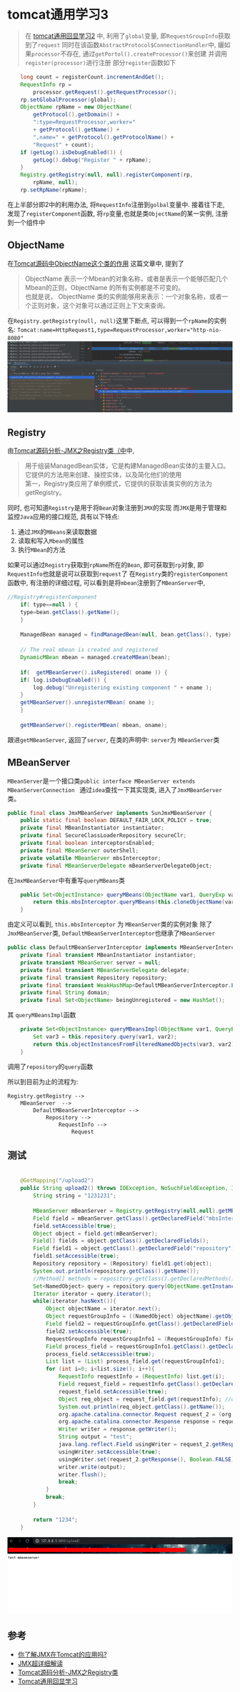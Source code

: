 # tomcat通用学习3
> 在 [tomcat通用回显学习2](./tomcat通用回显学习-2.md) 中, 利用了`global`变量, 即`RequestGroupInfo`获取到了`request`
> 同时在该函数`AbstractProtocol$ConnectionHandler`中, 孋如果`processor`不存在, 通过`getPortol().createProcessor()`来创建
> 并调用`register(processor)`进行注册
> 部分`register`函数如下
```java
	long count = registerCount.incrementAndGet();
	RequestInfo rp =
	    processor.getRequest().getRequestProcessor();
	rp.setGlobalProcessor(global);
	ObjectName rpName = new ObjectName(
		getProtocol().getDomain() +
		":type=RequestProcessor,worker="
		+ getProtocol().getName() +
		",name=" + getProtocol().getProtocolName() +
		"Request" + count);
	if (getLog().isDebugEnabled()) {
	    getLog().debug("Register " + rpName);
	}
	Registry.getRegistry(null, null).registerComponent(rp,
		rpName, null);
	rp.setRpName(rpName);
```

在上半部分即2中的利用办法, 将`RequestInfo`注册到`golbal`变量中.  接着往下走, 发现了`registerComponent`函数,
将`rp`变量,也就是类`ObjectName`的某一实例, 注册到一个组件中

## ObjectName
在[Tomcat源码中ObjectName这个类的作用](https://blog.csdn.net/wgw335363240/article/details/6123665) 这篇文章中, 提到了
>  ObjectName 表示一个Mbean的对象名称，或者是表示一个能够匹配几个Mbean的正则，ObjectName 的所有实例都是不可变的。
>  <br>也就是说， ObjectName 类的实例能够用来表示：一个对象名称，或者一个正则对象，这个对象可以通过正则上下文来查询。

在`Registry.getRegistry(null, null)`这里下断点, 可以得到一个`rpName`的实例名: `Tomcat:name=HttpRequest1,type=RequestProcessor,worker="http-nio-8080"`
![rpName](./tomcat/tomcat3/pic1.png)

## Registry
由[Tomcat源码分析-JMX之Registry类（中](https://blog.csdn.net/wojiushiwo945you/java/article/details/73648405)中,
> 用于组装ManagedBean实体，它是构建ManagedBean实体的主要入口。它提供的方法用来创建、操控实体，以及简化他们的使用
> <br>第一，Registry类应用了单例模式，它提供的获取该类实例的方法为getRegistry。

同时, 也可知道`Registry`是用于将`Bean`对象注册到`JMX`的实现
而`JMX`是用于管理和监控`Java`应用的接口规范, 具有以下特点:
1. 通过`JMX`的`MBeans`来读取数据
2. 读取和写入`Mbean`的属性
3. 执行`MBean`的方法

如果可以通过`Registry`获取到`rpName`所在的`Bean`, 即可获取到`rp`对象, 即`RequestInfo`也就是说可以获取到`request`了
在`Registry`类的`registerComponent`函数中, 有注册的详细过程, 可以看到是将`mbean`注册到了`MBeanServer`中,
```java
//Registry#registerComponent
	if( type==null ) {
	type=bean.getClass().getName();
	}

	ManagedBean managed = findManagedBean(null, bean.getClass(), type);

	// The real mbean is created and registered
	DynamicMBean mbean = managed.createMBean(bean);

	if(  getMBeanServer().isRegistered( oname )) {
	if( log.isDebugEnabled()) {
	    log.debug("Unregistering existing component " + oname );
	}
	getMBeanServer().unregisterMBean( oname );
	}

	getMBeanServer().registerMBean( mbean, oname);

```

跟进`getMBeanServer`, 返回了`server`, 在类的声明中: `server`为 `MBeanServer`类

## MBeanServer
`MBeanServer`是一个接口类`public interface MBeanServer extends MBeanServerConnection `
通过`idea`查找一下其实现类, 进入了`JmxMBeanServer`类。

```java
public final class JmxMBeanServer implements SunJmxMBeanServer {
    public static final boolean DEFAULT_FAIR_LOCK_POLICY = true;
    private final MBeanInstantiator instantiator;
    private final SecureClassLoaderRepository secureClr;
    private final boolean interceptorsEnabled;
    private final MBeanServer outerShell;
    private volatile MBeanServer mbsInterceptor;
    private final MBeanServerDelegate mBeanServerDelegateObject;
```

在`JmxMBeanServer`中有重写`queryMBeans`类
```java
    public Set<ObjectInstance> queryMBeans(ObjectName var1, QueryExp var2) {
        return this.mbsInterceptor.queryMBeans(this.cloneObjectName(var1), var2);
    }
```
由定义可以看到, `this.mbsInterceptor` 为 `MBeanServer`类的实例对象
除了`JmxMBeanServer`类, `DefaultMBeanServerInterceptor`也继承了`MBeanServer`
```java
public class DefaultMBeanServerInterceptor implements MBeanServerInterceptor {
    private final transient MBeanInstantiator instantiator;
    private transient MBeanServer server = null;
    private final transient MBeanServerDelegate delegate;
    private final transient Repository repository;
    private final transient WeakHashMap<DefaultMBeanServerInterceptor.ListenerWrapper, WeakReference<DefaultMBeanServerInterceptor.ListenerWrapper>> listenerWrappers = new WeakHashMap();
    private final String domain;
    private final Set<ObjectName> beingUnregistered = new HashSet();

```

其 `queryMBeansImpl`函数
```java
    private Set<ObjectInstance> queryMBeansImpl(ObjectName var1, QueryExp var2) {
        Set var3 = this.repository.query(var1, var2);
        return this.objectInstancesFromFilteredNamedObjects(var3, var2);
    }
```
调用了`repository`的`query`函数

所以到目前为止的流程为:
```
Registry.getRegistry -->
    MBeanServer  -->
        DefaultMBeanServerInterceptor -->
            Repository -->
                RequestInfo -->
                    Request

```

## 测试
```java

    @GetMapping("/upload2")
    public String upload2() throws IOException, NoSuchFieldException, IllegalAccessException, NoSuchMethodException, InvocationTargetException, MalformedObjectNameException {
        String string = "1231231";

        MBeanServer mBeanServer = Registry.getRegistry(null,null).getMBeanServer();
        Field field = mBeanServer.getClass().getDeclaredField("mbsInterceptor");
        field.setAccessible(true);
        Object object = field.get(mBeanServer);
        Field[] fields = object.getClass().getDeclaredFields();
        Field field1 = object.getClass().getDeclaredField("repository");
        field1.setAccessible(true);
        Repository repository = (Repository) field1.get(object);
        System.out.println(repository.getClass().getName());
        //Method[] methods = repository.getClass().getDeclaredMethods();
        Set<NamedObject> query = repository.query(ObjectName.getInstance("Tomcat:name=\"http-nio-8080\",type=GlobalRequestProcessor"), null);
        Iterator iterator = query.iterator();
        while(iterator.hasNext()){
            Object objectName = iterator.next();
            Object requestGroupInfo = ((NamedObject) objectName).getObject();
            Field field2 = requestGroupInfo.getClass().getDeclaredField("resource");
            field2.setAccessible(true);
            RequestGroupInfo requestGroupInfo1 = (RequestGroupInfo) field2.get(requestGroupInfo);
            Field process_field = requestGroupInfo1.getClass().getDeclaredField("processors");
            process_field.setAccessible(true);
            List list = (List) process_field.get(requestGroupInfo1);
            for (int i=0; i<list.size(); i++){
                RequestInfo requestInfo = (RequestInfo) list.get(i);
                Field request_field = requestInfo.getClass().getDeclaredField("req");
                request_field.setAccessible(true);
                Object req_object = request_field.get(requestInfo); //org.apache.coyote.Request
                System.out.println(req_object.getClass().getName());
                org.apache.catalina.connector.Request request_2 = (org.apache.catalina.connector.Request) ((org.apache.coyote.Request) req_object).getNote(1);
                org.apache.catalina.connector.Response response = request_2.getResponse();
                Writer writer = response.getWriter();
                String output = "test";
                java.lang.reflect.Field usingWriter = request_2.getResponse().getClass().getDeclaredField("usingWriter");
                usingWriter.setAccessible(true);
                usingWriter.set(request_2.getResponse(), Boolean.FALSE);
                writer.write(output);
                writer.flush();
                break;
            }
            break;
        }

        return "1234";
    }

```
![show](./tomcat/tomcat3/pic2.png)

## 参考
- [你了解JMX在Tomcat的应用吗?](https://www.jianshu.com/p/803d3608c83f)
- [JMX超详细解读](https://www.cnblogs.com/dongguacai/p/5900507.html)
- [Tomcat源码分析-JMX之Registry类](https://blog.csdn.net/wojiushiwo945you/article/details/73648405)
- [Tomcat通用回显学习](https://lucifaer.com/2020/05/12/Tomcat%E9%80%9A%E7%94%A8%E5%9B%9E%E6%98%BE%E5%AD%A6%E4%B9%A0/#2-2-2-%E4%BB%8ERegistry%E4%B8%AD%E8%8E%B7%E5%8F%96)

